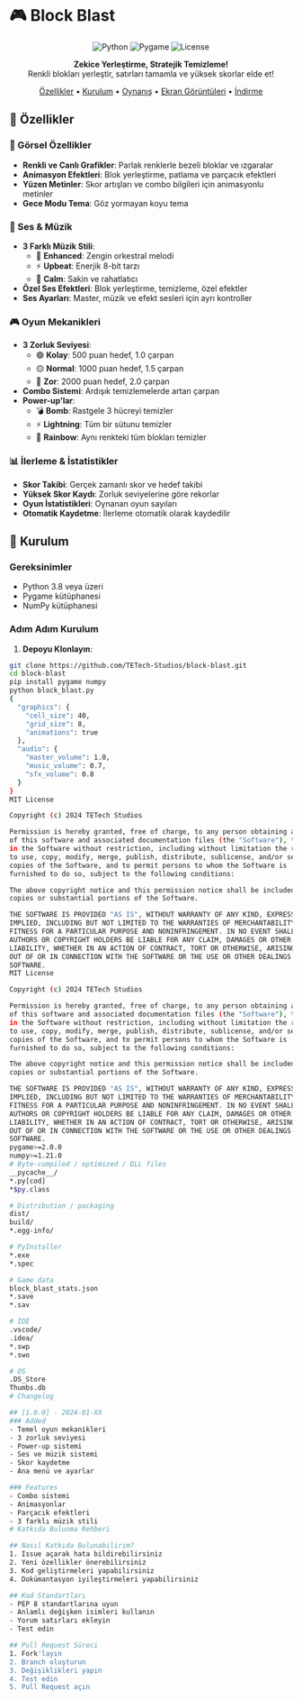 # 🎮 Block Blast

<div align="center">

![Python](https://img.shields.io/badge/Python-3.8+-blue.svg)
![Pygame](https://img.shields.io/badge/Pygame-2.0+-green.svg)
![License](https://img.shields.io/badge/License-MIT-yellow.svg)

**Zekice Yerleştirme, Stratejik Temizleme!**  
Renkli blokları yerleştir, satırları tamamla ve yüksek skorlar elde et!

[Özellikler](#-özellikler) • [Kurulum](#-kurulum) • [Oynanış](#-oynanış) • [Ekran Görüntüleri](#-ekran-görüntüleri) • [İndirme](#-indirme)

</div>

## 🎯 Özellikler

### 🎨 Görsel Özellikler
- **Renkli ve Canlı Grafikler**: Parlak renklerle bezeli bloklar ve ızgaralar
- **Animasyon Efektleri**: Blok yerleştirme, patlama ve parçacık efektleri
- **Yüzen Metinler**: Skor artışları ve combo bilgileri için animasyonlu metinler
- **Gece Modu Tema**: Göz yormayan koyu tema

### 🎵 Ses & Müzik
- **3 Farklı Müzik Stili**:
  - 🎹 **Enhanced**: Zengin orkestral melodi
  - ⚡ **Upbeat**: Enerjik 8-bit tarzı
  - 🌊 **Calm**: Sakin ve rahatlatıcı
- **Özel Ses Efektleri**: Blok yerleştirme, temizleme, özel efektler
- **Ses Ayarları**: Master, müzik ve efekt sesleri için ayrı kontroller

### 🎮 Oyun Mekanikleri
- **3 Zorluk Seviyesi**:
  - 🟢 **Kolay**: 500 puan hedef, 1.0 çarpan
  - 🟡 **Normal**: 1000 puan hedef, 1.5 çarpan  
  - 🔴 **Zor**: 2000 puan hedef, 2.0 çarpan
- **Combo Sistemi**: Ardışık temizlemelerde artan çarpan
- **Power-up'lar**:
  - 💣 **Bomb**: Rastgele 3 hücreyi temizler
  - ⚡ **Lightning**: Tüm bir sütunu temizler
  - 🌈 **Rainbow**: Aynı renkteki tüm blokları temizler

### 📊 İlerleme & İstatistikler
- **Skor Takibi**: Gerçek zamanlı skor ve hedef takibi
- **Yüksek Skor Kaydı**: Zorluk seviyelerine göre rekorlar
- **Oyun İstatistikleri**: Oynanan oyun sayıları
- **Otomatik Kaydetme**: İlerleme otomatik olarak kaydedilir

## 🚀 Kurulum

### Gereksinimler
- Python 3.8 veya üzeri
- Pygame kütüphanesi
- NumPy kütüphanesi

### Adım Adım Kurulum

1. **Depoyu Klonlayın**:
```bash
git clone https://github.com/TETech-Studios/block-blast.git
cd block-blast
pip install pygame numpy
python block_blast.py
{
  "graphics": {
    "cell_size": 40,
    "grid_size": 8,
    "animations": true
  },
  "audio": {
    "master_volume": 1.0,
    "music_volume": 0.7,
    "sfx_volume": 0.8
  }
}
MIT License

Copyright (c) 2024 TETech Studios

Permission is hereby granted, free of charge, to any person obtaining a copy
of this software and associated documentation files (the "Software"), to deal
in the Software without restriction, including without limitation the rights
to use, copy, modify, merge, publish, distribute, sublicense, and/or sell
copies of the Software, and to permit persons to whom the Software is
furnished to do so, subject to the following conditions:

The above copyright notice and this permission notice shall be included in all
copies or substantial portions of the Software.

THE SOFTWARE IS PROVIDED "AS IS", WITHOUT WARRANTY OF ANY KIND, EXPRESS OR
IMPLIED, INCLUDING BUT NOT LIMITED TO THE WARRANTIES OF MERCHANTABILITY,
FITNESS FOR A PARTICULAR PURPOSE AND NONINFRINGEMENT. IN NO EVENT SHALL THE
AUTHORS OR COPYRIGHT HOLDERS BE LIABLE FOR ANY CLAIM, DAMAGES OR OTHER
LIABILITY, WHETHER IN AN ACTION OF CONTRACT, TORT OR OTHERWISE, ARISING FROM,
OUT OF OR IN CONNECTION WITH THE SOFTWARE OR THE USE OR OTHER DEALINGS IN THE
SOFTWARE.
MIT License

Copyright (c) 2024 TETech Studios

Permission is hereby granted, free of charge, to any person obtaining a copy
of this software and associated documentation files (the "Software"), to deal
in the Software without restriction, including without limitation the rights
to use, copy, modify, merge, publish, distribute, sublicense, and/or sell
copies of the Software, and to permit persons to whom the Software is
furnished to do so, subject to the following conditions:

The above copyright notice and this permission notice shall be included in all
copies or substantial portions of the Software.

THE SOFTWARE IS PROVIDED "AS IS", WITHOUT WARRANTY OF ANY KIND, EXPRESS OR
IMPLIED, INCLUDING BUT NOT LIMITED TO THE WARRANTIES OF MERCHANTABILITY,
FITNESS FOR A PARTICULAR PURPOSE AND NONINFRINGEMENT. IN NO EVENT SHALL THE
AUTHORS OR COPYRIGHT HOLDERS BE LIABLE FOR ANY CLAIM, DAMAGES OR OTHER
LIABILITY, WHETHER IN AN ACTION OF CONTRACT, TORT OR OTHERWISE, ARISING FROM,
OUT OF OR IN CONNECTION WITH THE SOFTWARE OR THE USE OR OTHER DEALINGS IN THE
SOFTWARE.
pygame>=2.0.0
numpy>=1.21.0
# Byte-compiled / optimized / DLL files
__pycache__/
*.py[cod]
*$py.class

# Distribution / packaging
dist/
build/
*.egg-info/

# PyInstaller
*.exe
*.spec

# Game data
block_blast_stats.json
*.save
*.sav

# IDE
.vscode/
.idea/
*.swp
*.swo

# OS
.DS_Store
Thumbs.db
# Changelog

## [1.0.0] - 2024-01-XX
### Added
- Temel oyun mekanikleri
- 3 zorluk seviyesi
- Power-up sistemi
- Ses ve müzik sistemi
- Skor kaydetme
- Ana menü ve ayarlar

### Features
- Combo sistemi
- Animasyonlar
- Parçacık efektleri
- 3 farklı müzik stili
# Katkıda Bulunma Rehberi

## Nasıl Katkıda Bulunabilirim?
1. Issue açarak hata bildirebilirsiniz
2. Yeni özellikler önerebilirsiniz
3. Kod geliştirmeleri yapabilirsiniz
4. Dokümantasyon iyileştirmeleri yapabilirsiniz

## Kod Standartları
- PEP 8 standartlarına uyun
- Anlamlı değişken isimleri kullanın
- Yorum satırları ekleyin
- Test edin

## Pull Request Süreci
1. Fork'layın
2. Branch oluşturun
3. Değişiklikleri yapın
4. Test edin
5. Pull Request açın
